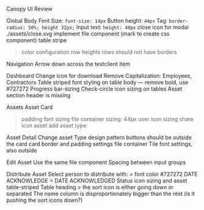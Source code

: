 Canopy UI Review

Global
Body Font Size: `font-size: 14px`
Button height: `44px`
Tag: `border-radius: 50%; height 32px;`
Input text: `height: 40px`
close icon for modal ./assets/close.svg
implement file component (mark to create css component)
table stripe 
>color configuration
>row heights
> rows should not have borders

Navigation
Arrow down across the testclient item 

Dashboard
Change icon for download
Remove Capitalization: Employees, Contractors
Table striped
font styling on table body — remove bold, use #727272
Progress bar-sizing
Check-circle icon sizing on tables
Asset section header is missing

Assets
Asset Card
> padding
> font sizing
> file container sizing: 44px
> user icon sizing
> share icon asset
> add asset type

Asset Detail
Change asset Type design pattern
buttons should be outside the card
card border and padding settings
file container
Tile font settings, also outside

Edit Asset
Use the same file component
Spacing between input groups

Distribute Asset
Select person to distribute with: > font color #727272
DATE ACKNOWLEDGE > DATE ACKNOWLEDGED
Status icon sizing and asset
table-striped
Table heading > the sort icon is either going down or separated
The name column is disproportionately bigger than the rest (is it pushing the sort icons down?)


